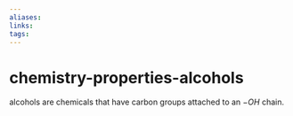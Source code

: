 ```yaml
---
aliases: 
links: 
tags: 
---
```

# chemistry-properties-alcohols

alcohols are chemicals that have carbon groups attached to an $-OH$ chain.

